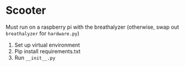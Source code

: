 # Scooter
Must run on a raspberry pi with the breathalyzer (otherwise, swap out `breathalyzer` for `hardware.py`)

1. Set up virtual environment
2. Pip install requirements.txt
3. Run `__init__.py`